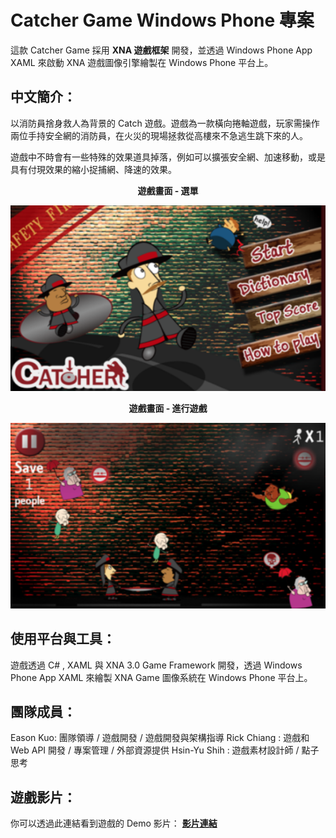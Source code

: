 # Catcher Game Windows Phone 專案
這款 Catcher Game 採用 **XNA 遊戲框架** 開發，並透過 Windows Phone App XAML 來啟動 XNA 遊戲圖像引擎繪製在 Windows Phone 平台上。

## 中文簡介：
以消防員捨身救人為背景的 Catch 遊戲。遊戲為一款橫向捲軸遊戲，玩家需操作兩位手持安全網的消防員，在火災的現場拯救從高樓來不急逃生跳下來的人。

遊戲中不時會有一些特殊的效果道具掉落，例如可以擴張安全網、加速移動，或是具有付現效果的縮小捉捕網、降速的效果。

**<p align="center">遊戲畫面 - 選單</p>**
<p align="center">
  <img src="https://raw.githubusercontent.com/kokokuo/WP-Catcher-XNA-XAML/master/CatherGame%20-%20Sample%201.png">
</p>
 
**<p align="center">遊戲畫面 - 進行遊戲</p>**
<p align="center">
  <img src="https://raw.githubusercontent.com/kokokuo/WP-Catcher-XNA-XAML/master/CatherGame%20-%20Sample%203.png">
</p>

## 使用平台與工具：
遊戲透過 C# , XAML 與 XNA 3.0 Game Framework 開發，透過 Windows Phone App XAML 來繪製 XNA Game 圖像系統在 Windows Phone 平台上。


## 團隊成員：
Eason Kuo: 團隊領導 / 遊戲開發 / 遊戲開發與架構指導
Rick Chiang : 遊戲和 Web API 開發 / 專案管理 / 外部資源提供
Hsin-Yu Shih : 遊戲素材設計師 / 點子思考

## 遊戲影片：
你可以透過此連結看到遊戲的 Demo 影片： **[影片連結](https://www.youtube.com/watch?v=ouuagv4ibdc)**
